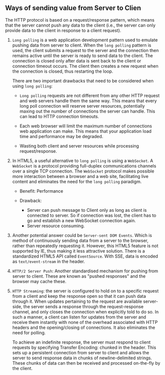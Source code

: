 ## Ways of sending value from Server to Clien
The HTTP protocol is based on a request/response pattern, which means that the server cannot push any data to the client (i.e., the server can only provide data to the client in response to a client request).

1. `Long polling` is a web application development pattern used to emulate pushing data from server to client. When the `long polling` pattern is used, the client submits a request to the server and the connection then remains active until the server is ready to send data to the client. The connection is closed only after data is sent back to the client or connection timeout occurs. The client then creates a new request when the connection is closed, thus restarting the loop.

    There are two important drawbacks that need to be considered when using `long polling`:

    * `Long polling` requests are not different from any other HTTP request and web servers handle them the same way. This means that every long poll connection will reserve server resources, potentially maxing out the number of connections the server can handle. This can lead to HTTP connection timeouts.

    * Each web browser will limit the maximum number of connections web application can make. This means that your application load time and performance may be degraded.

    * Wasting both client and server resources while processing request/response.

2. In HTML5, a useful alternative to `long polling` is using a `WebSocket`. A `WebSocket` is a protocol providing full-duplex communications channels over a single TCP connection. The `WebSocket` protocol makes possible more interaction between a browser and a web site, facilitating live content and eliminates the need for the `long polling` paradigm.

    * Benefit: Performance
    * Drawback:
    
        * Server can push message to Client only as long as client is connected to server. So if connection was lost, the client has to go and establish a new WebSocket connection again.
        * Server resource consuming.

3. Another potential answer could be `Server-sent DOM Events`. Which is method of continuously sending data from a server to the browser, rather than repeatedly requesting it. However, this HTML5 feature is not supported by IE, thus making it less attractive solution. There is a standardized HTML5 API called `EventSource`. With SSE, data is encoded as `text/event-stream` in the header.

4. `HTTP/2 Server Push`: Another standardised mechanism for pushing from server to client. These are known as "pushed responses" and the browser may cache these.

5. `HTTP Streaming`: the server is configured to hold on to a specific request from a client and keep the response open so that it can push data through it. When updates pertaining to the request are available server-side, the server sends a response through the request-response channel, and only closes the connection when explicitly told to do so. In such a manner, a client can listen for updates from the server and receive them instantly with none of the overhead associated with HTTP headers and the opening/closing of connections. It also eliminates the need for polling.

    To achieve an indefinite response, the server must respond to client requests by specifying Transfer Encoding: chunked in the header. This sets up a persistent connection from server to client and allows the server to send response data in chunks of newline-delimited strings. These chunks of data can then be received and processed on-the-fly by the client.